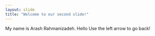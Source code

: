 ```yaml
---
layout: slide
title: "Welcome to our second slide!"
---
```

My name is Arash Rahmanizadeh. Hello 
Use the left arrow to go back!